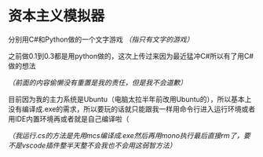 # 资本主义模拟器
分别用C#和Python做的一个文字游戏
*（指只有文字的游戏）*

之前做0.1到0.3都是用python做的，这次上传过来因为最近猛冲C#所以有了用C#做的想法

*（前面的内容偷懒没有重置是我的责任，但是我不会道歉）*

目前因为我的主力系统是Ubuntu（电脑太拉半年前改用Ubuntu的），所以基本上没有编译成.exe的需求，所以要玩的话就只能跟我一样用命令行进入运行环境或者用IDE内置环境再或者就是自己编译啦（

*（我运行.cs的方法是先用mcs编译成.exe然后再用mono执行最后直接rm了，要不是vscode插件整半天整不会我也不会用这弱智方法）*